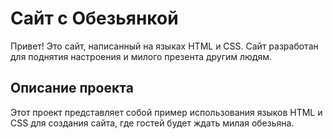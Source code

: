 # Сайт с Обезьянкой
Привет! Это сайт, написанный на языках HTML и CSS. Сайт разработан для поднятия настроения и милого презента другим людям.

## Описание проекта
Этот проект представляет собой пример использования языков HTML и CSS для создания сайта, где гостей будет ждать милая обезьяна.
